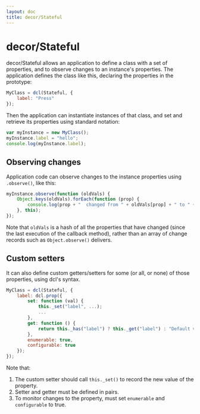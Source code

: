 ```yaml
---
layout: doc
title: decor/Stateful
---
```


# decor/Stateful

decor/Stateful allows an application to define a class with a set of properties,
and to observe changes to an instance's properties.
The application defines the class like this, declaring the properties in the prototype:

```js
MyClass = dcl(Stateful, {
	label: "Press"
});
```

Then the application can instantiate instances of that class, and set and retrieve its properties
using standard notation:

```js
var myInstance = new MyClass();
myInstance.label = "hello";
console.log(myInstance.label);
```

## Observing changes

Application code can observe changes to the instance properties using `.observe()`, like this:

```js
myInstance.observe(function (oldVals) {
	Object.keys(oldVals).forEach(function (prop) {
		console.log(prop + "  changed from " + oldVals[prop] + " to " + this[prop]);
	}, this);
});
```

Note that `oldVals` is a hash of all the properties that have changed (since the last execution of the
callback method), rather than an array of change records such as `Object.observe()` delivers.

## Custom setters

It can also define custom getters/setters for some (or all, or none) of those properties,
using dcl's syntax.

```js
MyClass = dcl(Stateful, {
	label: dcl.prop({
		set: function (val) {
			this._set("label", ...);
			...
		},
		get: function () {
			return this._has("label") ? this._get("label") : "Default value";
		},
		enumerable: true,
		configurable: true
	});
});
```

Note that:
 
1. The custom setter should call `this._set()` to record the new value of the property.
2. Setter and getter must be defined in pairs.
3. To monitor changes to the property, must set `enumerable` and `configurable` to true.
